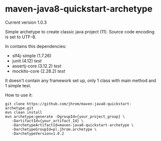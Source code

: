 # maven-java8-quickstart-archetype

Current version 1.0.3

Simple archetype to create classic java project (11). Source code encoding is set to UTF-8.

In contains this dependencies:
* slf4j-simple (1.7.26)
* junit (4.12) *test*
* assertj-core (3.12.2) *test*
* mockito-core (2.28.2) *test*

It doesn't contain any framework set up, only 1 class with main method and 1 simple test. 

How to use it:

```
git clone https://github.com/jhrom/maven-java8-quickstart-archetype.git
mvn clean install 
mvn archetype:generate -DgroupId={your_project_group} \
   -DartifactId={your_artifact_Id} \
   -DarchetypeArtifactId=maven-java8-quickstart-archetype \
   -DarchetypeGroupId=pl.jhrom.archetype \
   -DarchetypeVersion=1.0.2 
```
